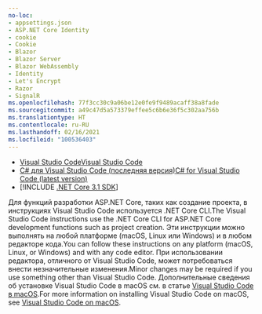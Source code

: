 ```yaml
---
no-loc:
- appsettings.json
- ASP.NET Core Identity
- cookie
- Cookie
- Blazor
- Blazor Server
- Blazor WebAssembly
- Identity
- Let's Encrypt
- Razor
- SignalR
ms.openlocfilehash: 77f3cc30c9a06be12e0fe9f9489acaff38a8fade
ms.sourcegitcommit: a49c47d5a573379effee5c6b6e36f5c302aa756b
ms.translationtype: HT
ms.contentlocale: ru-RU
ms.lasthandoff: 02/16/2021
ms.locfileid: "100536403"
---
```

* [<span data-ttu-id="5d434-101">Visual Studio Code</span><span class="sxs-lookup"><span data-stu-id="5d434-101">Visual Studio Code</span></span>](https://code.visualstudio.com/download)
* [<span data-ttu-id="5d434-102">C# для Visual Studio Code (последняя версия)</span><span class="sxs-lookup"><span data-stu-id="5d434-102">C# for Visual Studio Code (latest version)</span></span>](https://marketplace.visualstudio.com/items?itemName=ms-dotnettools.csharp)
* [!INCLUDE [.NET Core 3.1 SDK](~/includes/3.1-SDK.md)]

<span data-ttu-id="5d434-103">Для функций разработки ASP.NET Core, таких как создание проекта, в инструкциях Visual Studio Code используется .NET Core CLI.</span><span class="sxs-lookup"><span data-stu-id="5d434-103">The Visual Studio Code instructions use the .NET Core CLI for ASP.NET Core development functions such as project creation.</span></span> <span data-ttu-id="5d434-104">Эти инструкции можно выполнять на любой платформе (macOS, Linux или Windows) и в любом редакторе кода.</span><span class="sxs-lookup"><span data-stu-id="5d434-104">You can follow these instructions on any platform (macOS, Linux, or Windows) and with any code editor.</span></span> <span data-ttu-id="5d434-105">При использовании редактора, отличного от Visual Studio Code, может потребоваться внести незначительные изменения.</span><span class="sxs-lookup"><span data-stu-id="5d434-105">Minor changes may be required if you use something other than Visual Studio Code.</span></span> <span data-ttu-id="5d434-106">Дополнительные сведения об установке Visual Studio Code в macOS см. в статье [Visual Studio Code в macOS](https://code.visualstudio.com/docs/setup/mac).</span><span class="sxs-lookup"><span data-stu-id="5d434-106">For more information on installing Visual Studio Code on macOS, see [Visual Studio Code on macOS](https://code.visualstudio.com/docs/setup/mac).</span></span>
